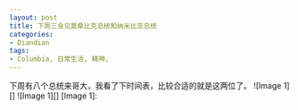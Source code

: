 ```yaml
---
layout: post
title: 下周三会见莫桑比克总统和纳米比亚总统
categories:
- Diandian
tags:
- Columbia, 日常生活, 精神, 
---
```

下周有八个总统来哥大，我看了下时间表，比较合适的就是这两位了。 !\[Image 1\]\[\] !\[Image 1\]\[\] \[Image 1\]: